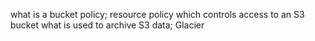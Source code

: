 what is a bucket policy; resource policy which controls access to an S3 bucket
what is used to archive S3 data; Glacier